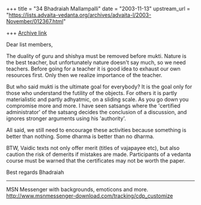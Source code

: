 +++
title = "34 Bhadraiah Mallampalli"
date = "2003-11-13"
upstream_url = "https://lists.advaita-vedanta.org/archives/advaita-l/2003-November/012367.html"

+++
[Archive link](https://lists.advaita-vedanta.org/archives/advaita-l/2003-November/012367.html)

Dear list members,

The duality of guru and shishya must be removed before mukti. Nature is the 
best teacher, but unfortunately nature doesn't say much, so we need 
teachers. Before going for a teacher it is good idea to exhaust our own 
resources first. Only then we realize importance of the teacher.

But who said mukti is the ultimate goal for everybody? It is the goal only 
for those who understand the futility of the objects. For others it is 
partly materialistic and partly adhyatmic, on a sliding scale. As you go 
down you compromise more and more. I have seen satsangs where the 'certified 
administrator' of the satsang decides the conclusion of a discussion, and 
ignores stronger arguments using his 'authority'.

All said, we still need to encourage these activities because something is 
better than nothing. Some dharma is better than no dharma.

BTW, Vaidic texts not only offer merit (titles of vajapayee etc), but also 
caution the risk of demerits if mistakes are made. Participants of a vedanta 
course must be warned that the certificates may not be worth the paper.

Best regards
Bhadraiah

_________________________________________________________________
MSN Messenger with backgrounds, emoticons and more. 
http://www.msnmessenger-download.com/tracking/cdp_customize

